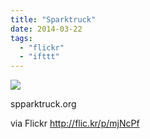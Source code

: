 ```yaml
---
title: "Sparktruck"
date: 2014-03-22
tags: 
  - "flickr"
  - "ifttt"
---
```


![](http://farm3.staticflickr.com/2864/13339847184_33a25ea681_b.jpg)  

spparktruck.org  
  
via Flickr http://flic.kr/p/mjNcPf
